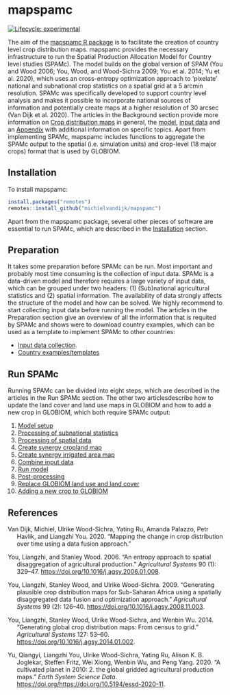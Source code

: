 
<!-- README.md is generated from README.Rmd. Please edit that file -->

# mapspamc

<!-- badges: start -->

[![Lifecycle:
experimental](https://img.shields.io/badge/lifecycle-experimental-orange.svg)](https://www.tidyverse.org/lifecycle/#experimental)
<!-- badges: end -->

The aim of the [mapspamc R package](https://iiasa.github.io/mapspamc) is
to facilitate the creation of country level crop distribution maps.
mapspamc provides the necessary infrastructure to run the Spatial
Production Allocation Model for Country level studies (SPAMc). The model
builds on the global version of SPAM (You and Wood 2006; You, Wood, and
Wood-Sichra 2009; You et al. 2014; Yu et al. 2020), which uses an
cross-entropy optimization approach to ‘pixelate’ national and
subnational crop statistics on a spatial grid at a 5 arcmin resolution.
SPAMc was specifically developed to support country level analysis and
makes it possible to incorporate national sources of information and
potentially create maps at a higher resolution of 30 arcsec (Van Dijk et
al. 2020). The articles in the Background section provide more
information on [Crop distribution
maps](articles/crop_distribution_maps.html) in general, the
[model](articles/model_description.html), [input
data](articles/data.html) and an [Appendix](articles/appendix.html) with
additional information on specific topics. Apart from implementing
SPAMc, mapspamc includes functions to aggregate the SPAMc output to the
spatial (i.e. simulation units) and crop-level (18 major crops) format
that is used by GLOBIOM.

## Installation

To install mapspamc:

``` r
install.packages("remotes")
remotes::install_github("michielvandijk/mapspamc")
```

Apart from the mapspamc package, several other pieces of software are
essential to run SPAMc, which are described in the
[Installation](articles/software.html) section.

## Preparation

It takes some preparation before SPAMc can be run. Most important and
probably most time consuming is the collection of input data. SPAMc is a
data-driven model and therefore requires a large variety of input data,
which can be grouped under two headers: (1) (Sub)national agricultural
statistics and (2) spatial information. The availability of data
strongly affects the structure of the model and how can be solved. We
highly recommend to start collecting input data before running the
model. The articles in the Preparation section give an overview of all
the information that is requited by SPAMc and shows were to download
country examples, which can be used as a template to implement SPAMc to
other countries:

-   [Input data collection](articles/input_data_collection.html).
-   [Country examples/templates](articles/template.html)

## Run SPAMc

Running SPAMc can be divided into eight steps, which are described in
the articles in the Run SPAMc section. The other two articlesdescribe
how to update the land cover and land use maps in GLOBIOM and how to add
a new crop in GLOBIOM, which both require SPAMc output:

1.  [Model setup](articles/model_structure.html)
2.  [Processing of subnational
    statistics](articles/process_subnational_statistics.html)
3.  [Processing of spatial data](articles/process_spatial_data.html)
4.  [Create synergy cropland map](articles/create_synergy_cropland.html)
5.  [Create synergy irrigated area
    map](articles/create_synergy_irrigated_area.html)
6.  [Combine input data](articles/combine_input_data.html)
7.  [Run model](articles/run_spamc.html)
8.  [Post-processing](articles/post_process.html)
9.  [Replace GLOBIOM land use and land
    cover](articles/replace_globiom_land_cover_land_use.html)
10. [Adding a new crop to
    GLOBIOM](articles/add_new_crop_to_globiom.html)

## References

<div id="refs" class="references csl-bib-body hanging-indent">

<div id="ref-VanDijk2020" class="csl-entry">

Van Dijk, Michiel, Ulrike Wood-Sichra, Yating Ru, Amanda Palazzo, Petr
Havlik, and Liangzhi You. 2020. “<span class="nocase">Mapping the change
in crop distribution over time using a data fusion approach</span>.”

</div>

<div id="ref-You2006" class="csl-entry">

You, Liangzhi, and Stanley Wood. 2006. “<span class="nocase">An entropy
approach to spatial disaggregation of agricultural production</span>.”
*Agricultural Systems* 90 (1): 329–47.
<https://doi.org/10.1016/j.agsy.2006.01.008>.

</div>

<div id="ref-You2009" class="csl-entry">

You, Liangzhi, Stanley Wood, and Ulrike Wood-Sichra. 2009. “<span
class="nocase">Generating plausible crop distribution maps for
Sub-Saharan Africa using a spatially disaggregated data fusion and
optimization approach</span>.” *Agricultural Systems* 99 (2): 126–40.
<https://doi.org/10.1016/j.agsy.2008.11.003>.

</div>

<div id="ref-You2014a" class="csl-entry">

You, Liangzhi, Stanley Wood, Ulrike Wood-Sichra, and Wenbin Wu. 2014.
“<span class="nocase">Generating global crop distribution maps: From
census to grid</span>.” *Agricultural Systems* 127: 53–60.
<https://doi.org/10.1016/j.agsy.2014.01.002>.

</div>

<div id="ref-Yu2020" class="csl-entry">

Yu, Qiangyi, Liangzhi You, Ulrike Wood-Sichra, Yating Ru, Alison K. B.
Joglekar, Steffen Fritz, Wei Xiong, Wenbin Wu, and Peng Yang. 2020.
“<span class="nocase">A cultivated planet in 2010: 2. the global gridded
agricultural production maps</span>.” *Earth System Science Data*.
https://doi.org/<https://doi.org/10.5194/essd-2020-11>.

</div>

</div>
